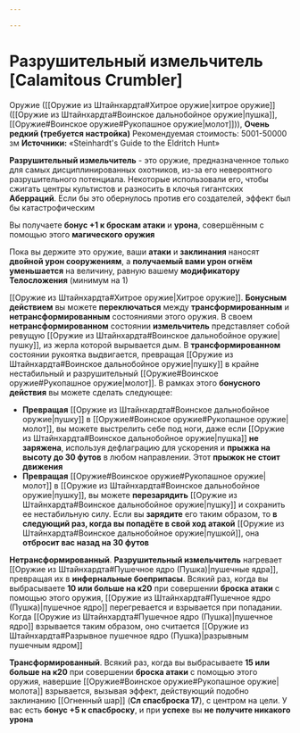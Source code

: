 ```yaml
---

---
```

# Разрушительный измельчитель [Calamitous Crumbler]

Оружие ([[Оружие из Штайнхардта#Хитрое оружие|хитрое оружие]] ([[Оружие из Штайнхардта#Воинское дальнобойное оружие|пушка]], [[Оружие#Воинское оружие#Рукопашное оружие|молот]])), **Очень редкий (требуется настройка)**
Рекомендуемая стоимость: 5001-50000 зм
**Источники:** «Steinhardt's Guide to the Eldritch Hunt»

**Разрушительный измельчитель** - это оружие, предназначенное только для самых дисциплинированных охотников, из-за его невероятного разрушительного потенциала. Некоторые использовали его, чтобы сжигать центры культистов и разносить в клочья гигантских **Аберраций**. Если бы это обернулось против его создателей, эффект был бы катастрофическим

Вы получаете **бонус +1 к броскам атаки** и **урона**, совершённым с помощью этого **магического оружия**

Пока вы держите это оружие, ваши **атаки** и **заклинания** наносят **двойной урон сооружениям**, а **получаемый вами урон огнём уменьшается** на величину, равную вашему **модификатору Телосложения** (минимум на 1)

[[Оружие из Штайнхардта#Хитрое оружие|Хитрое оружие]]. **Бонусным действием** вы можете **переключаться** между **трансформированным** и **нетрансформированным** состояниями этого оружия. В своем **нетрансформированном** состоянии **измельчитель** представляет собой ревущую [[Оружие из Штайнхардта#Воинское дальнобойное оружие|пушку]], из жерла которой вырывается дым. В **трансформированном** состоянии рукоятка выдвигается, превращая [[Оружие из Штайнхардта#Воинское дальнобойное оружие|пушку]] в крайне нестабильный и разрушительный [[Оружие#Воинское оружие#Рукопашное оружие|молот]]. В рамках этого **бонусного действия** вы можете сделать следующее:

- **Превращая** [[Оружие из Штайнхардта#Воинское дальнобойное оружие|пушку]] в [[Оружие#Воинское оружие#Рукопашное оружие|молот]], вы можете выстрелить себе под ноги, даже если [[Оружие из Штайнхардта#Воинское дальнобойное оружие|пушка]] **не заряжена**, используя дефлаграцию для ускорения и **прыжка на высоту до 30 футов** в любом направлении. Этот **прыжок не стоит движения**
- **Превращая** [[Оружие#Воинское оружие#Рукопашное оружие|молот]] в [[Оружие из Штайнхардта#Воинское дальнобойное оружие|пушку]], вы можете **перезарядить** [[Оружие из Штайнхардта#Воинское дальнобойное оружие|пушку]] и сохранить ее нестабильную силу. Если вы **зарядите** его таким образом, то **в следующий раз, когда вы попадёте в свой ход атакой** [[Оружие из Штайнхардта#Воинское дальнобойное оружие|пушкой]], она **отбросит вас назад на 30 футов**

**Нетрансформированный**. **Разрушительный измельчитель** нагревает [[Оружие из Штайнхардта#Пушечное ядро (Пушка)|пушечные ядра]], превращая их в **инфернальные боеприпасы**. Всякий раз, когда вы выбрасываете **10 или больше на к20** при совершении **броска атаки** с помощью этого оружия, [[Оружие из Штайнхардта#Пушечное ядро (Пушка)|пушечное ядро]] перегревается и взрывается при попадании. Когда [[Оружие из Штайнхардта#Пушечное ядро (Пушка)|пушечное ядро]] взрывается таким образом, оно считается [[Оружие из Штайнхардта#Разрывное пушечное ядро (Пушка)|разрывным пушечным ядром]]

**Трансформированный**. Всякий раз, когда вы выбрасываете **15 или больше на к20** при совершении **броска атаки** с помощью этого оружия, навершие [[Оружие#Воинское оружие#Рукопашное оружие|молота]] взрывается, вызывая эффект, действующий подобно заклинанию [[Огненный шар]] (**Сл спасброска 17**), с центром на цели. У вас есть **бонус +5 к спасброску**, и при **успехе** вы **не получите никакого урона**
